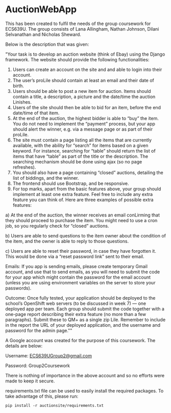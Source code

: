# AuctionWebApp
This has been created to fulfil the needs of the group coursework for ECS639U. The group consists of Lana Allingham, Nathan Johnson, Dilani Selvanathan and Nicholas Sheward.

Below is the description that was given:

"Your task is to develop an auction website (think of Ebay) using the Django framework. The website should provide the following functionalities:
1. Users can create an account on the site and and able to login into their account.
2. The user’s proLile should contain at least an email and their date of birth.
3. Users should be able to post a new item for auction. Items should contain a title, a
description, a picture and the date/time the auction Linishes.
4. Users of the site should then be able to bid for an item, before the end date/time of
that item.
5. At the end of the auction, the highest bidder is able to “buy” the item. You do not need
to implement the “payment” process, but your app should alert the winner, e.g. via a
message page or as part of their proLile.
6. The site must contain a page listing all the items that are currently available, with the
ability for “search” for items based on a given keyword. For instance, searching for “table” should return the list of items that have “table” as part of the title or the description. The searching mechanism should be done using ajax (so no page refreshes).
7. You should also have a page containing “closed” auctions, detailing the list of biddings, and the winner.
8. The frontend should use Bootstrap, and be responsive.
9. For top marks, apart from the basic features above, your group should implement at
least one extra feature. Feel free to include any extra feature you can think of. Here are three examples of possible extra features:

  a) At the end of the auction, the winner receives an email conLirming that they should proceed to purchase the item. You might need to use a cron job, so you regularly check for “closed” auctions.

  b) Users are able to send questions to the item owner about the condition of the item, and the owner is able to reply to those questions.

  c) Users are able to reset their password, in case they have forgotten it. This would be done via a “reset password link” sent to their email.

Emails: If you app is sending emails, please create temporary Gmail account, and use that to send emails, as you will need to submit the code for your app which might contain the password for the email account (unless you are using environment variables on the server to store your passwords).

Outcome: Once fully tested, your application should be deployed to the school’s OpenShift web servers (to be discussed in week 7) — one deployed app per team. Each group should submit the code together with a one-page report describing their extra feature (no more than a few paragraphs). Submit these to QM+ as a single zip Lile. Remember to include in the report the URL of your deployed application, and the username and password for the admin page.""

A Google account was created for the purpose of this coursework. The details are below:

Username: ECS639UGroup2@gmail.com

Password: Group2Coursework

There is nothing of  importance in the above account and so no efforts were made to keep it secure.

requirements.txt file can be used to easily install the required packages. To take advantage of this, please run:

``pip install -r auctionsite/requirements.txt``
